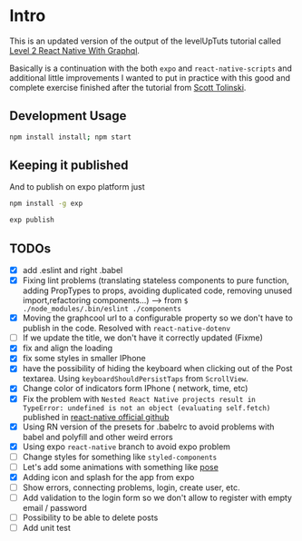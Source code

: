 # Intro

This is an updated version of the output of the levelUpTuts tutorial called [Level 2 React Native With Graphql](https://www.leveluptutorials.com/tutorials/level-2-react-native-with-graphql).

Basically is a continuation with the both `expo` and `react-native-scripts` and additional little improvements I wanted to put in practice with this good and complete exercise finished after the tutorial from [Scott Tolinski](http://scotttolinski.com/).

## Development Usage

```bash
npm install install; npm start
```

## Keeping it published

And to publish on expo platform just

```bash
npm install -g exp
```

```bash
exp publish
```

## TODOs

* [x] add .eslint and right .babel
* [x] Fixing lint problems (translating stateless components to pure function, adding PropTypes to props, avoiding duplicated code, removing unused import,refactoring components...) --> from `$ ./node_modules/.bin/eslint ./components`
* [x] Moving the graphcool url to a configurable property so we don't have to publish in the code. Resolved with `react-native-dotenv`
* [ ] If we update the title, we don't have it correctly updated (Fixme)
* [x] fix and align the loading
* [x] fix some styles in smaller IPhone
* [x] have the possibility of hiding the keyboard when clicking out of the Post textarea. Using `keyboardShouldPersistTaps` from `ScrollView`.
* [x] Change color of indicators form IPhone ( network, time, etc)
* [x] Fix the problem with `Nested React Native projects result in TypeError: undefined is not an object (evaluating self.fetch)` published in [react-native official github](https://github.com/facebook/react-native/issues/9599)
* [x] Using RN version of the presets for .babelrc to avoid problems with babel and polyfill and other weird errors
* [x] Using expo `react-native` branch to avoid expo problem
* [ ] Change styles for something like `styled-components`
* [ ] Let's add some animations with something like [pose](https://popmotion.io/pose/learn/native-get-started/)
* [x] Adding icon and splash for the app from expo
* [ ] Show errors, connecting problems, login, create user, etc.
* [ ] Add validation to the login form so we don't allow to register with empty email / password
* [ ] Possibility to be able to delete posts
* [ ] Add unit test
